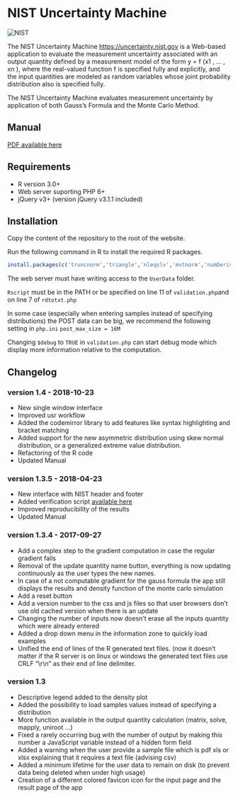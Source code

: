 # NIST Uncertainty Machine
![NIST](https://nccoe.nist.gov/sites/all/themes/custom/nccoe2x/asset/img/NIST_logo.svg)

The NIST Uncertainty Machine https://uncertainty.nist.gov is a Web-based
application to evaluate the measurement uncertainty associated
with an output quantity defined by a measurement model of the form
y = f (x1 , ... , xn
), where the real-valued function f is specified fully and explicitly,
and the input quantities are modeled as random variables whose joint
probability distribution also is specified fully.

The NIST Uncertainty Machine evaluates measurement uncertainty by application of both Gauss’s Formula and the Monte Carlo Method.


## Manual
[PDF available here](https://uncertainty.nist.gov/NISTUncertaintyMachine-UserManual.pdf)

## Requirements
* R version 3.0+
* Web server suporting PHP 6+
* jQuery v3+ (version jQuery v3.1.1 included)

## Installation
Copy the content of the repository to the root of the website.

Run the following command in R to install the required R packages.
```R
install.packages(c('truncnorm','triangle','nleqslv','mvtnorm','numDeriv','evd','sn'), repos='http://cran.rstudio.com/')
```

The web server must have writing access to the ```UserData``` folder.

`Rscript` must be in the PATH or be specified on line 11 of `validation.php`and on line 7 of `rdtotxt.php`

In some case (especially when entering samples instead of specifying distributions) the POST data can be big, we recommend the following setting in `php.ini`
 `post_max_size = 16M`

 Changing 	```$debug``` to ```TRUE``` in ```validation.php``` can start debug mode which display more information relative to the computation.

## Changelog
### version 1.4 - 2018-10-23
  - New single window interface
  - Improved usr workflow
  - Added the codemirror library to add features like syntax highlighting and bracket matching  
  - Added support for the new asymmetric distribution using skew normal distribution, or a generalized extreme value distribution.
  - Refactoring of the R code
  - Updated Manual

### version 1.3.5 - 2018-04-23
  - New interface with NIST header and footer
  - Added verification script [available here](https://uncertainty.nist.gov/verification.php)
  - Improved reproducibility of the results
  - Updated Manual


### version 1.3.4 - 2017-09-27
  - Add a complex step to the gradient computation in case the regular gradient fails
  - Removal of the update quantity name button, everything is now updating continuously as the user types the new names.
  - In case of a not computable gradient for the gauss formula the app still displays the results and density function of the monte carlo simulation
  - Add a reset button
  - Add a version number to the css and js files so that user browsers don’t use old cached version when there is an update
  - Changing the number of inputs now doesn’t erase all the inputs quantity which were already entered
  - Added a drop down menu in the information zone to quickly load examples
  - Unified the end of lines of the R generated text files. (now it doesn’t matter if the R server is on linux or windows the generated text files use CRLF “\r\n” as their end of line delimiter.    

### version 1.3
  - Descriptive legend added to the density plot
  - Added the possibility to load samples values instead of specifying a distribution
  - More function available in the output quantity calculation (matrix, solve, mapply, uniroot ...)
  - Fixed a rarely occurring bug with the number of output by making this number a JavaScript variable instead of a hidden form field
  - Added a warning when the user provide a sample file which is pdf xls or xlsx explaining that it requires a text file (advising csv)
  - Added a minimum lifetime for the user data to remain on disk (to prevent data being deleted when under high usage)
  - Creation of a different colored favicon icon for the input page and the result page of the app
